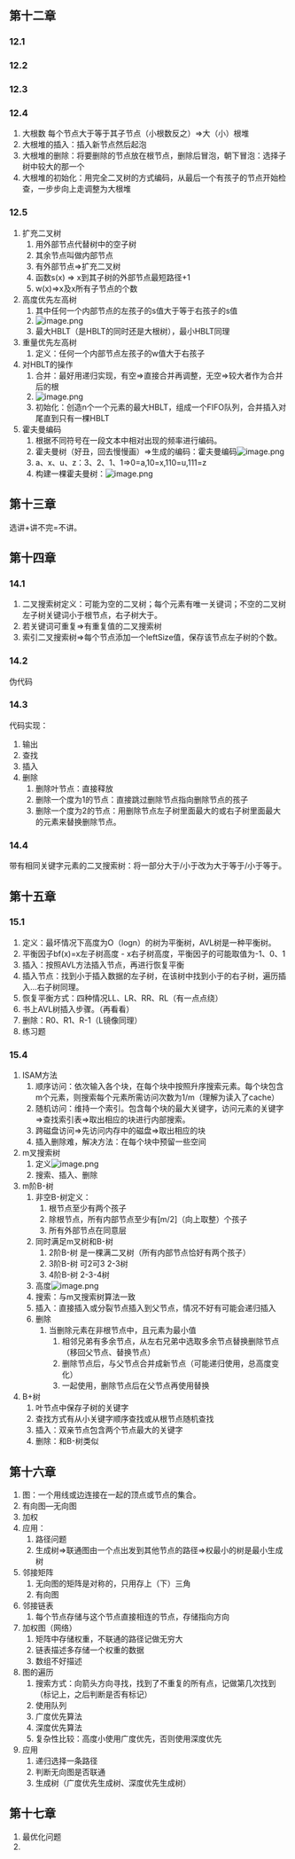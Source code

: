 ## 第十二章
### 12.1
### 12.2
### 12.3
### 12.4
1. 大根数 每个节点大于等于其子节点（小根数反之）=>大（小）根堆
2. 大根堆的插入：插入新节点然后起泡
3. 大根堆的删除：将要删除的节点放在根节点，删除后冒泡，朝下冒泡：选择子树中较大的那一个
4. 大根堆的初始化：用完全二叉树的方式编码，从最后一个有孩子的节点开始检查，一步步向上走调整为大根堆
### 12.5
1. 扩充二叉树
	1. 用外部节点代替树中的空子树
	2. 其余节点叫做内部节点
	3. 有外部节点=>扩充二叉树
	4. 函数s(x) => x到其子树的外部节点最短路径+1
	5. w(x)=>x及x所有子节点的个数
2. 高度优先左高树
	1. 其中任何一个内部节点的左孩子的s值大于等于右孩子的s值
	2. ![image.png](https://tva1.sinaimg.cn/large/006xYMUYly1h7yvgvh7o4j30ma03kdh1.jpg)
	3. 最大HBLT（是HBLT的同时还是大根树），最小HBLT同理
3. 重量优先左高树
	1. 定义：任何一个内部节点左孩子的w值大于右孩子
4. 对HBLT的操作
	1. 合并：最好用递归实现，有空=>直接合并再调整，无空=>较大者作为合并后的根
	2. ![image.png](https://tva1.sinaimg.cn/large/006xYMUYly1h7yweqi59kj30oe0ht782.jpg)
	3. 初始化：创造n个一个元素的最大HBLT，组成一个FIFO队列，合并插入对尾直到只有一棵HBLT
5. 霍夫曼编码
	1. 根据不同符号在一段文本中相对出现的频率进行编码。
	2. 霍夫曼树（好丑，回去慢慢画）=>生成的编码：霍夫曼编码![image.png](https://tva1.sinaimg.cn/large/006xYMUYly1h7ywxf1hc1j306o08lmxx.jpg)
	3. a、x、u、z：3、2、1、1=>0=a,10=x,110=u,111=z
	4. 构建一棵霍夫曼树：![image.png](https://tva1.sinaimg.cn/large/006xYMUYly1h7yx3uhptzj30fn0do76r.jpg)


## 第十三章
选讲+讲不完=不讲。

## 第十四章
### 14.1
1. 二叉搜索树定义：可能为空的二叉树；每个元素有唯一关键词；不空的二叉树左子树关键词小于根节点，右子树大于。
2. 若关键词可重复=>有重复值的二叉搜索树
3. 索引二叉搜索树=>每个节点添加一个leftSize值，保存该节点左子树的个数。
### 14.2
伪代码

### 14.3
代码实现：
1. 输出
2. 查找
3. 插入
4. 删除
	1. 删除叶节点：直接释放
	2. 删除一个度为1的节点：直接跳过删除节点指向删除节点的孩子
	3. 删除一个度为2的节点：用删除节点左子树里面最大的或右子树里面最大的元素来替换删除节点。

### 14.4
带有相同关键字元素的二叉搜索树：将一部分大于/小于改为大于等于/小于等于。

## 第十五章
### 15.1
1. 定义：最坏情况下高度为O（logn）的树为平衡树，AVL树是一种平衡树。
2. 平衡因子bf(x)=x左子树高度 - x右子树高度，平衡因子的可能取值为-1、0、1
3. 插入：按照AVL方法插入节点，再进行恢复平衡
4. 插入节点：找到小于插入数据的左子树，在该树中找到小于的右子树，遍历插入...右子树同理。
5. 恢复平衡方式：四种情况LL、LR、RR、RL（有一点点绕）
6. 书上AVL树插入步骤。（再看看）
7. 删除：R0、R1、R-1（L镜像同理）
8. 练习题

### 15.4
1. ISAM方法
	1. 顺序访问：依次输入各个块，在每个块中按照升序搜索元素。每个块包含m个元素，则搜索每个元素所需访问次数为1/m（理解为读入了cache）
	2. 随机访问：维持一个索引。包含每个块的最大关键字，访问元素的关键字=>查找索引表=>取出相应的块进行内部搜索。
	3. 跨磁盘访问=>先访问内存中的磁盘=>取出相应的块
	4. 插入删除难，解决方法：在每个块中预留一些空间
2. m叉搜索树
	1. 定义![image.png](https://tva1.sinaimg.cn/large/006xYMUYly1h8cqf7tjrgj30qv08sdjo.jpg)
	2. 搜索、插入、删除
3. m阶B-树
	1. 非空B-树定义：
		1. 根节点至少有两个孩子
		2. 除根节点，所有内部节点至少有[m/2]（向上取整）个孩子
		3. 所有外部节点在同意层
	2. 同时满足m叉树和B-树
		1. 2阶B-树 是一棵满二叉树（所有内部节点恰好有两个孩子）
		2. 3阶B-树 可2可3 2-3树
		3. 4阶B-树 2-3-4树
	3. 高度![image.png](https://tva1.sinaimg.cn/large/006xYMUYly1h8crhnqdyrj30ol03w3zb.jpg)
	4. 搜索：与m叉搜索树算法一致
	5. 插入：直接插入或分裂节点插入到父节点，情况不好有可能会递归插入
	6. 删除
		1. 当删除元素在非根节点中，且元素为最小值
			1. 相邻兄弟有多余节点，从左右兄弟中选取多余节点替换删除节点（移回父节点、替换节点）
			2. 删除节点后，与父节点合并成新节点（可能递归使用，总高度变化）
			3. 一起使用，删除节点后在父节点再使用替换
4. B+树
	1. 叶节点中保存子树的关键字
	2. 查找方式有从小关键字顺序查找或从根节点随机查找
	3. 插入：双亲节点包含两个节点最大的关键字
	4. 删除：和B-树类似

## 第十六章
1. 图：一个用线或边连接在一起的顶点或节点的集合。
2. 有向图—无向图
3. 加权
4. 应用：
	1. 路径问题
	2. 生成树=>联通图由一个点出发到其他节点的路径=>权最小的树是最小生成树
5. 邻接矩阵
	1. 无向图的矩阵是对称的，只用存上（下）三角
	2. 有向图
6. 邻接链表
	1. 每个节点存储与这个节点直接相连的节点，存储指向方向
7. 加权图（网络）
	1. 矩阵中存储权重，不联通的路径记做无穷大
	2. 链表描述多存储一个权重的数据
	3. 数组不好描述
8. 图的遍历
	1. 搜索方式：向箭头方向寻找，找到了不重复的所有点，记做第几次找到（标记上，之后判断是否有标记）
	2. 使用队列
	3. 广度优先算法
	4. 深度优先算法
	5. 复杂性比较：高度小使用广度优先，否则使用深度优先
9. 应用
	1. 递归选择一条路径
	2. 判断无向图是否联通
	3. 生成树（广度优先生成树、深度优先生成树）

## 第十七章
1. 最优化问题
2. 
<!--stackedit_data:
eyJoaXN0b3J5IjpbLTc5MjYwMzU2OCwtMzYxNzczMDgyLC0zMz
I2MjM4MDYsMTMwMDcxODQ2MiwxMzEwNDk3NDEsMTYxMjEyODks
MTYxMDk1MDY3OSwxNjcwNDUxMTc1LDkwNzA1NDcwLDIwMDg4MT
AyNjIsNzU0MTgyOTgwLDI0NDEzNTI1MywtNzI5NTc1NDkxLC05
MDc2MjAzMjIsLTQ0NTYxNTA2MiwtNDQxOTYxMTIxLDIxMDQ3NT
YyNjcsLTE2MzIwMDgxMjIsLTY5ODczMDgwNywtMTM1MjQ0NjM5
MV19
-->